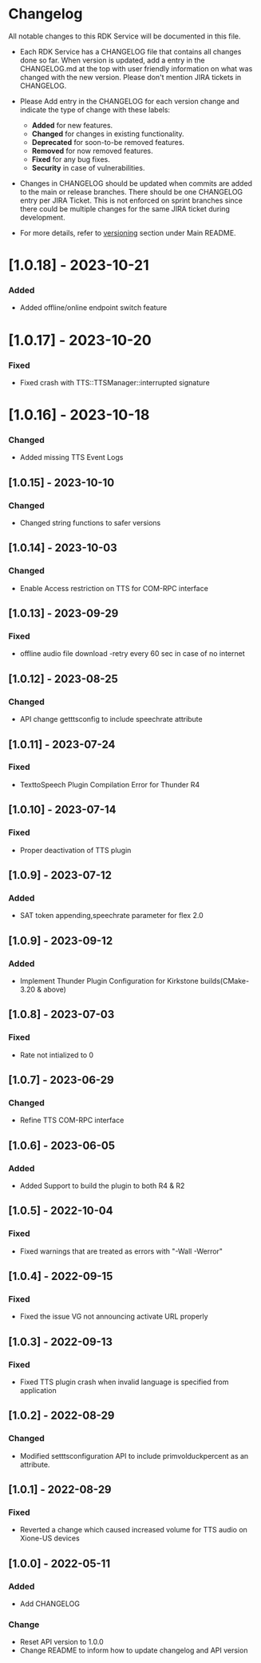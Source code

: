 # Changelog

All notable changes to this RDK Service will be documented in this file.

* Each RDK Service has a CHANGELOG file that contains all changes done so far. When version is updated, add a entry in the CHANGELOG.md at the top with user friendly information on what was changed with the new version. Please don't mention JIRA tickets in CHANGELOG. 

* Please Add entry in the CHANGELOG for each version change and indicate the type of change with these labels:
    * **Added** for new features.
    * **Changed** for changes in existing functionality.
    * **Deprecated** for soon-to-be removed features.
    * **Removed** for now removed features.
    * **Fixed** for any bug fixes.
    * **Security** in case of vulnerabilities.

* Changes in CHANGELOG should be updated when commits are added to the main or release branches. There should be one CHANGELOG entry per JIRA Ticket. This is not enforced on sprint branches since there could be multiple changes for the same JIRA ticket during development. 

* For more details, refer to [versioning](https://github.com/rdkcentral/rdkservices#versioning) section under Main README.

# [1.0.18] - 2023-10-21
### Added
- Added offline/online endpoint switch feature

# [1.0.17] - 2023-10-20
### Fixed
- Fixed crash with TTS::TTSManager::interrupted signature

# [1.0.16] - 2023-10-18
### Changed
- Added missing TTS Event Logs

## [1.0.15] - 2023-10-10
### Changed
- Changed string functions to safer versions

## [1.0.14] - 2023-10-03
### Changed
- Enable Access restriction on TTS for COM-RPC interface

## [1.0.13] - 2023-09-29
### Fixed
- offline audio file download -retry every 60 sec in case of no internet

## [1.0.12] - 2023-08-25
### Changed
- API change getttsconfig to include speechrate attribute

## [1.0.11] - 2023-07-24
### Fixed
- TexttoSpeech Plugin Compilation Error for Thunder R4

## [1.0.10] - 2023-07-14
### Fixed
- Proper deactivation of TTS plugin

## [1.0.9] - 2023-07-12
### Added
- SAT token appending,speechrate parameter for flex 2.0

## [1.0.9] - 2023-09-12
### Added
- Implement Thunder Plugin Configuration for Kirkstone builds(CMake-3.20 & above)

## [1.0.8] - 2023-07-03
### Fixed
- Rate not intialized to 0

## [1.0.7] - 2023-06-29
### Changed
- Refine TTS COM-RPC interface

## [1.0.6] - 2023-06-05
### Added 
- Added Support to build the plugin to both R4 & R2

## [1.0.5] - 2022-10-04
### Fixed
- Fixed warnings that are treated as errors with "-Wall -Werror"

## [1.0.4] - 2022-09-15
### Fixed
- Fixed the issue VG not announcing activate URL properly

## [1.0.3] - 2022-09-13
### Fixed
- Fixed TTS plugin crash when invalid language is specified from application

## [1.0.2] - 2022-08-29
### Changed
- Modified setttsconfiguration API to include primvolduckpercent as an attribute.

## [1.0.1] - 2022-08-29
### Fixed 
- Reverted a change which caused increased volume for TTS audio on Xione-US devices

## [1.0.0] - 2022-05-11
### Added
- Add CHANGELOG

### Change
- Reset API version to 1.0.0
- Change README to inform how to update changelog and API version
